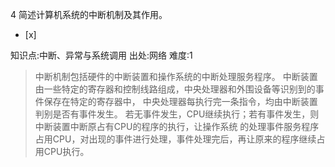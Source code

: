 4
简述计算机系统的中断机制及其作用。
- [x]

知识点:中断、异常与系统调用
出处:网络
难度:1
> 中断机制包括硬件的中断装置和操作系统的中断处理服务程序。 中断装置由一些特定的寄存器和控制线路组成，中央处理器和外围设备等识别到的事件保存在特定的寄存器中，
> 中央处理器每执行完一条指令，均由中断装置判别是否有事件发生。 若无事件发生，CPU继续执行；若有事件发生，则中断装置中断原占有CPU的程序的执行，让操作系统
> 的处理事件服务程序占用CPU，对出现的事件进行处理，事件处理完后，再让原来的程序继续占用CPU执行。
